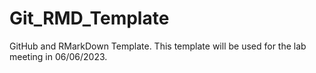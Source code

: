 # Git_RMD_Template
GitHub and RMarkDown Template. This template will be used for the lab meeting in 06/06/2023.
